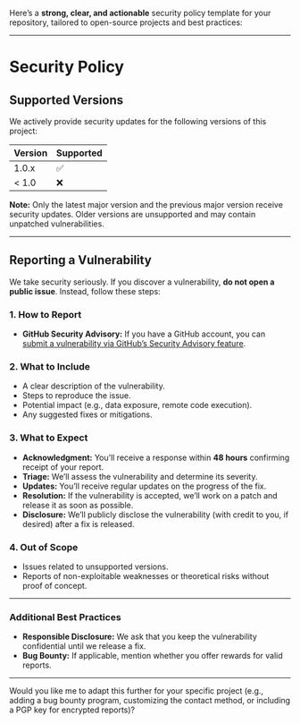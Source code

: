 Here’s a **strong, clear, and actionable** security policy template for your repository, tailored to open-source projects and best practices:

---

# Security Policy

## Supported Versions
We actively provide security updates for the following versions of this project:



| Version | Supported          |
| ------- | ------------------ |
| 1.0.x   | :white_check_mark: |
| < 1.0   | :x:                |

**Note:** Only the latest major version and the previous major version receive security updates. Older versions are unsupported and may contain unpatched vulnerabilities.

---

## Reporting a Vulnerability
We take security seriously. If you discover a vulnerability, **do not open a public issue**. Instead, follow these steps:

### **1. How to Report**
- **GitHub Security Advisory:** If you have a GitHub account, you can [submit a vulnerability via GitHub’s Security Advisory feature](https://docs.github.com/en/code-security/security-advisories/guidance-on-reporting-and-writing/privately-reporting-a-security-vulnerability).

### **2. What to Include**
- A clear description of the vulnerability.
- Steps to reproduce the issue.
- Potential impact (e.g., data exposure, remote code execution).
- Any suggested fixes or mitigations.

### **3. What to Expect**
- **Acknowledgment:** You’ll receive a response within **48 hours** confirming receipt of your report.
- **Triage:** We’ll assess the vulnerability and determine its severity.
- **Updates:** You’ll receive regular updates on the progress of the fix.
- **Resolution:** If the vulnerability is accepted, we’ll work on a patch and release it as soon as possible.
- **Disclosure:** We’ll publicly disclose the vulnerability (with credit to you, if desired) after a fix is released.

### **4. Out of Scope**
- Issues related to unsupported versions.
- Reports of non-exploitable weaknesses or theoretical risks without proof of concept.

---

### **Additional Best Practices**
- **Responsible Disclosure:** We ask that you keep the vulnerability confidential until we release a fix.
- **Bug Bounty:** If applicable, mention whether you offer rewards for valid reports.

---

Would you like me to adapt this further for your specific project (e.g., adding a bug bounty program, customizing the contact method, or including a PGP key for encrypted reports)?
